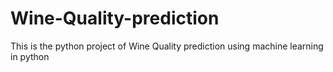 # Wine-Quality-prediction
This is the python project of Wine Quality prediction using machine learning in python
